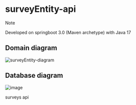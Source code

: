 # surveyEntity-api


> [!NOTE]  
> Developed on springboot 3.0 (Maven archetype) with Java 17


## Domain diagram

![surveyEntity-diagram](https://github.com/JBunCE/surveyEntity-api/assets/62081821/ac93326f-0b8a-4cc2-89bc-4db360d9dc6c)

## Database diagram

![image](https://github.com/JBunCE/surveyEntity-api/assets/62081821/44a04599-4779-44fa-a544-ac8ebb48ea5e)

surveys api
